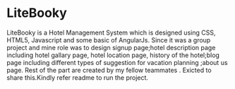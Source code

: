 # LiteBooky
LiteBooky is a Hotel Management System which is designed using CSS, HTML5, Javascript and some basic of AngularJs. Since it was a group project and mine role was to design signup page;hotel description page including hotel gallary page, hotel location page, history of the hotel;blog page including different types of suggestion for vacation planning ;about us page. Rest of the part are created by my fellow teammates . 
Exicted to share this.Kindly refer readme to run the project.
